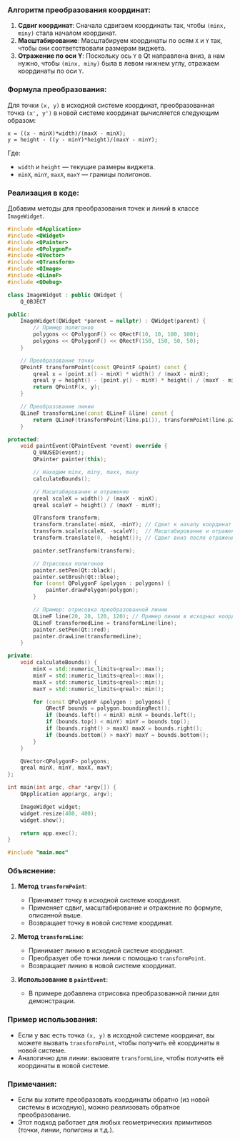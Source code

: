 ### Алгоритм преобразования координат:
1. **Сдвиг координат**: Сначала сдвигаем координаты так, чтобы `(minx, miny)` стала началом координат.
2. **Масштабирование**: Масштабируем координаты по осям `X` и `Y` так, чтобы они соответствовали размерам виджета.
3. **Отражение по оси Y**: Поскольку ось `Y` в Qt направлена вниз, а нам нужно, чтобы `(minx, miny)` была в левом нижнем углу, отражаем координаты по оси `Y`.

### Формула преобразования:
Для точки `(x, y)` в исходной системе координат, преобразованная точка `(x', y')` в новой системе координат вычисляется следующим образом:

```
x = ((x - minX)*width)/(maxX - minX);
y = height - ((y - minY)*height)/(maxY - minY);
```

Где:
- `width` и `height` — текущие размеры виджета.
- `minX`, `minY`, `maxX`, `maxY` — границы полигонов.

### Реализация в коде:
Добавим методы для преобразования точек и линий в классе `ImageWidget`.

```cpp
#include <QApplication>
#include <QWidget>
#include <QPainter>
#include <QPolygonF>
#include <QVector>
#include <QTransform>
#include <QImage>
#include <QLineF>
#include <QDebug>

class ImageWidget : public QWidget {
    Q_OBJECT

public:
    ImageWidget(QWidget *parent = nullptr) : QWidget(parent) {
        // Пример полигонов
        polygons << QPolygonF() << QRectF(10, 10, 100, 100);
        polygons << QPolygonF() << QRectF(150, 150, 50, 50);
    }

    // Преобразование точки
    QPointF transformPoint(const QPointF &point) const {
        qreal x = (point.x() - minX) * width() / (maxX - minX);
        qreal y = height() - (point.y() - minY) * height() / (maxY - minY);
        return QPointF(x, y);
    }

    // Преобразование линии
    QLineF transformLine(const QLineF &line) const {
        return QLineF(transformPoint(line.p1()), transformPoint(line.p2()));
    }

protected:
    void paintEvent(QPaintEvent *event) override {
        Q_UNUSED(event);
        QPainter painter(this);

        // Находим minx, miny, maxx, maxy
        calculateBounds();

        // Масштабирование и отражение
        qreal scaleX = width() / (maxX - minX);
        qreal scaleY = height() / (maxY - minY);

        QTransform transform;
        transform.translate(-minX, -minY); // Сдвиг к началу координат
        transform.scale(scaleX, -scaleY);  // Масштабирование и отражение по Y
        transform.translate(0, -height()); // Сдвиг вниз после отражения

        painter.setTransform(transform);

        // Отрисовка полигонов
        painter.setPen(Qt::black);
        painter.setBrush(Qt::blue);
        for (const QPolygonF &polygon : polygons) {
            painter.drawPolygon(polygon);
        }

        // Пример: отрисовка преобразованной линии
        QLineF line(20, 20, 120, 120); // Пример линии в исходных координатах
        QLineF transformedLine = transformLine(line);
        painter.setPen(Qt::red);
        painter.drawLine(transformedLine);
    }

private:
    void calculateBounds() {
        minX = std::numeric_limits<qreal>::max();
        minY = std::numeric_limits<qreal>::max();
        maxX = std::numeric_limits<qreal>::min();
        maxY = std::numeric_limits<qreal>::min();

        for (const QPolygonF &polygon : polygons) {
            QRectF bounds = polygon.boundingRect();
            if (bounds.left() < minX) minX = bounds.left();
            if (bounds.top() < minY) minY = bounds.top();
            if (bounds.right() > maxX) maxX = bounds.right();
            if (bounds.bottom() > maxY) maxY = bounds.bottom();
        }
    }

    QVector<QPolygonF> polygons;
    qreal minX, minY, maxX, maxY;
};

int main(int argc, char *argv[]) {
    QApplication app(argc, argv);

    ImageWidget widget;
    widget.resize(400, 400);
    widget.show();

    return app.exec();
}

#include "main.moc"
```

### Объяснение:
1. **Метод `transformPoint`**:
   - Принимает точку в исходной системе координат.
   - Применяет сдвиг, масштабирование и отражение по формуле, описанной выше.
   - Возвращает точку в новой системе координат.

2. **Метод `transformLine`**:
   - Принимает линию в исходной системе координат.
   - Преобразует обе точки линии с помощью `transformPoint`.
   - Возвращает линию в новой системе координат.

3. **Использование в `paintEvent`**:
   - В примере добавлена отрисовка преобразованной линии для демонстрации.

### Пример использования:
- Если у вас есть точка `(x, y)` в исходной системе координат, вы можете вызвать `transformPoint`, чтобы получить её координаты в новой системе.
- Аналогично для линии: вызовите `transformLine`, чтобы получить её координаты в новой системе.

### Примечания:
- Если вы хотите преобразовать координаты обратно (из новой системы в исходную), можно реализовать обратное преобразование.
- Этот подход работает для любых геометрических примитивов (точки, линии, полигоны и т.д.).